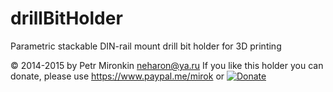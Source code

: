 # drillBitHolder
Parametric stackable DIN-rail mount drill bit holder for 3D printing



 © 2014-2015 by Petr Mironkin neharon@ya.ru
 If you like this holder you can donate, please use
 https://www.paypal.me/mirok or 
[![Donate](https://www.paypalobjects.com/en_US/RU/i/btn/btn_donateCC_LG.gif)](https://www.paypal.com/cgi-bin/webscr?cmd=_donations&business=3EWT2B5787LSQ)

